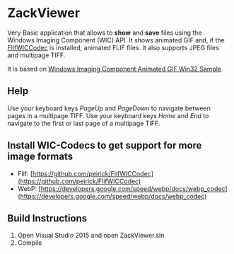 # ZackViewer
Very Basic application that allows to **show** and **save** files using the Windows Imaging Component (WIC) API.
It shows animated GIF and, if the [FlifWICCodec](https://github.com/peirick/FlifWICCodec) is installed, animated FLIF files. 
It also supports JPEG files and multipage TIFF.

It is based on [Windows Imaging Component Animated GIF Win32 Sample](https://code.msdn.microsoft.com/windowsapps/Windows-Imaging-Component-65abbc6a)

## Help

Use your keyboard keys *PageUp* and *PageDown* to navigate between pages in a multipage TIFF.
Use your keyboard keys *Home* and *End* to navigate to the first or last page of a multipage TIFF.

## Install WIC-Codecs to get support for more image formats

* Flif: [https://github.com/peirick/FlifWICCodec](https://github.com/peirick/FlifWICCodec)
* WebP: [https://developers.google.com/speed/webp/docs/webp_codec](https://developers.google.com/speed/webp/docs/webp_codec)

## Build Instructions

1. Open Visual Studio 2015 and open ZackViewer.sln
2. Compile
